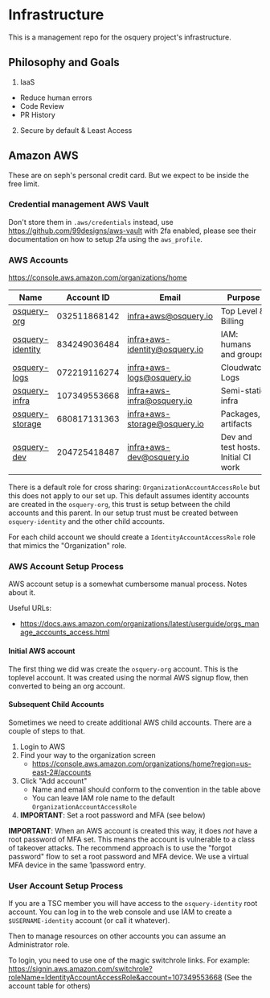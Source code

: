 # Infrastructure

This is a management repo for the osquery project's infrastructure.

## Philosophy and Goals

1. IaaS

- Reduce human errors
- Code Review
- PR History

2. Secure by default & Least Access

## Amazon AWS

These are on seph's personal credit card. But we expect to be inside the free limit.

### Credential management AWS Vault

Don't store them in `.aws/credentials` instead, use https://github.com/99designs/aws-vault with 2fa enabled, please see their documentation on how to setup 2fa using the `aws_profile`.

### AWS Accounts

https://console.aws.amazon.com/organizations/home

| Name             | Account ID   | Email                         | Purpose                |
| ---------------- | ------------ | ----------------------------- | ---------------------- |
| [osquery-org](https://signin.aws.amazon.com/switchrole?roleName=IdentityAccountAccessRole&account=032511868142)      | 032511868142 | infra+aws@osquery.io          | Top Level & Billing    |
| [osquery-identity](https://signin.aws.amazon.com/switchrole?roleName=IdentityAccountAccessRole&account=834249036484) | 834249036484 | infra+aws-identity@osquery.io | IAM: humans and groups |
| [osquery-logs](https://signin.aws.amazon.com/switchrole?roleName=IdentityAccountAccessRole&account=072219116274)     | 072219116274 | infra+aws-logs@osquery.io     | Cloudwatch Logs        |
| [osquery-infra](https://signin.aws.amazon.com/switchrole?roleName=IdentityAccountAccessRole&account=107349553668)    | 107349553668 | infra+aws-infra@osquery.io    | Semi-static infra      |
| [osquery-storage](https://signin.aws.amazon.com/switchrole?roleName=IdentityAccountAccessRole&account=680817131363)  | 680817131363 | infra+aws-storage@osquery.io  | Packages, artifacts    |
| [osquery-dev](https://signin.aws.amazon.com/switchrole?roleName=IdentityAccountAccessRole&account=204725418487)      | 204725418487 | infra+aws-dev@osquery.io      | Dev and test hosts. Initial CI work |

There is a default role for cross sharing: `OrganizationAccountAccessRole` but this does not apply to our set up.
This default assumes identity accounts are created in the `osquery-org`, this trust is setup between the child accounts
and this parent. In our setup trust must be created between `osquery-identity` and the other child accounts.

For each child account we should create a `IdentityAccountAccessRole` role that mimics the "Organization" role.

### AWS Account Setup Process

AWS account setup is a somewhat cumbersome manual process. Notes about it.

Useful URLs:

- https://docs.aws.amazon.com/organizations/latest/userguide/orgs_manage_accounts_access.html

#### Initial AWS account

The first thing we did was create the `osquery-org` account. This is
the toplevel account. It was created using the normal AWS signup flow,
then converted to being an org account.

#### Subsequent Child Accounts

Sometimes we need to create additional AWS child accounts. There are a
couple of steps to that.

1. Login to AWS
2. Find your way to the organization screen
   * https://console.aws.amazon.com/organizations/home?region=us-east-2#/accounts
3. Click "Add account"
   * Name and email should conform to the convention in the table above
   * You can leave IAM role name to the default `OrganizationAccountAccessRole`
4. **IMPORTANT**: Set a root password and MFA (see below)

**IMPORTANT**: When an AWS account is created this way, it does _not_
have a root password of MFA set. This means the account is vulnerable
to a class of takeover attacks. The recommend approach is to use the
"forgot password" flow to set a root password and MFA device. We use a
virtual MFA device in the same 1password entry.

### User Account Setup Process

If you are a TSC member you will have access to the `osquery-identity` root account.
You can log in to the web console and use IAM to create a `$USERNAME-identity` account (or call it whatever).

Then to manage resources on other accounts you can assume an Administrator role.

To login, you need to use one of the magic switchrole links. For
example:
https://signin.aws.amazon.com/switchrole?roleName=IdentityAccountAccessRole&account=107349553668
(See the account table for others)
